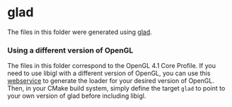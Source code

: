 glad
====

The files in this folder were generated using [glad](https://github.com/Dav1dde/glad).

### Using a different version of OpenGL

The files in this folder correspond to the OpenGL 4.1 Core Profile. If you need to use libigl with a different version of OpenGL, you can use this [webservice](http://glad.dav1d.de/) to generate the loader for your desired version of OpenGL. Then, in your CMake build system, simply define the target `glad` to point to your own version of glad before including libigl.
